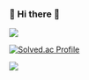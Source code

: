 ### 🌱 Hi there 🌱

<img src="https://img.shields.io/badge/python-3776AB?style=flat-square&logo=Python&logoColor=white"/>

[![Solved.ac Profile](http://mazassumnida.wtf/api/v2/generate_badge?boj=rlaehdud1002)](https://solved.ac/rlaehdud1002/)
<!--
**rlaehdud1002/rlaehdud1002** is a ✨ _special_ ✨ repository because its `README.md` (this file) appears on your GitHub profile.

Here are some ideas to get you started:

- 🔭 I’m currently working on ...
- 🌱 I’m currently learning ...
- 👯 I’m looking to collaborate on ...
- 🤔 I’m looking for help with ...
- 💬 Ask me about ...
- 📫 How to reach me: ...
- 😄 Pronouns: ...
- ⚡ Fun fact: ...
-->

<a href="https://github.com/devxb/gitanimals">
  <img src="https://render.gitanimals.org/farms/rlaehdud1002"/>
</a>
